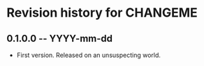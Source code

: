# Revision history for CHANGEME

## 0.1.0.0 -- YYYY-mm-dd

* First version. Released on an unsuspecting world.
